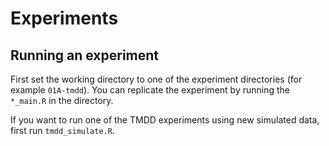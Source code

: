 # Experiments

## Running an experiment

First set the working directory to one of the experiment directories
(for example `01A-tmdd`). You can replicate
the experiment by running the `*_main.R` in the directory. 

If you want to run one of the TMDD experiments using new simulated data, first run `tmdd_simulate.R`. 
